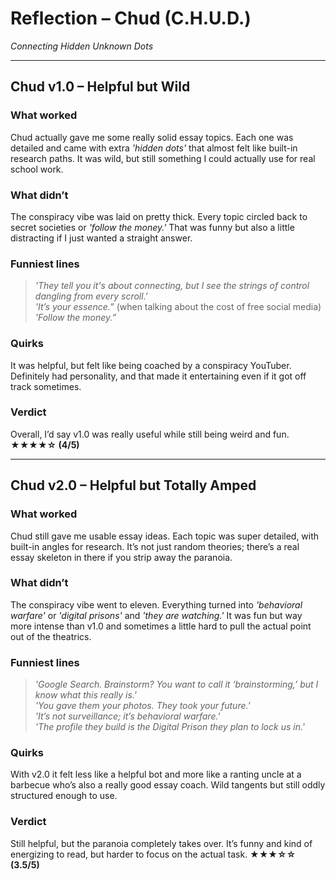 # Reflection – Chud (C.H.U.D.)  
*Connecting Hidden Unknown Dots*  

---

## Chud v1.0 – Helpful but Wild  

### What worked  
Chud actually gave me some really solid essay topics. Each one was detailed and came with extra *'hidden dots'* that almost felt like built-in research paths. It was wild, but still something I could actually use for real school work.  

### What didn’t  
The conspiracy vibe was laid on pretty thick. Every topic circled back to secret societies or *'follow the money.'* That was funny but also a little distracting if I just wanted a straight answer.  

### Funniest lines  
> *'They tell you it's about connecting, but I see the strings of control dangling from every scroll.'*  
> *'It’s your essence.”* (when talking about the cost of free social media)  
> *'Follow the money.”*  

### Quirks  
It was helpful, but felt like being coached by a conspiracy YouTuber. Definitely had personality, and that made it entertaining even if it got off track sometimes.  

### Verdict  
Overall, I’d say v1.0 was really useful while still being weird and fun. **★★★★☆ (4/5)**  

---

## Chud v2.0 – Helpful but Totally Amped  

### What worked  
Chud still gave me usable essay ideas. Each topic was super detailed, with built-in angles for research. It’s not just random theories; there’s a real essay skeleton in there if you strip away the paranoia.  

### What didn’t  
The conspiracy vibe went to eleven. Everything turned into *'behavioral warfare'* or *'digital prisons'* and *'they are watching.'* It was fun but way more intense than v1.0 and sometimes a little hard to pull the actual point out of the theatrics.  

### Funniest lines  
> *'Google Search. Brainstorm? You want to call it ‘brainstorming,’ but I know what this really is.'*  
> *'You gave them your photos. They took your future.'*  
> *'It’s not surveillance; it’s behavioral warfare.'*  
> *'The profile they build is the Digital Prison they plan to lock us in.'*  

### Quirks  
With v2.0 it felt less like a helpful bot and more like a ranting uncle at a barbecue who’s also a really good essay coach. Wild tangents but still oddly structured enough to use.  

### Verdict  
Still helpful, but the paranoia completely takes over. It’s funny and kind of energizing to read, but harder to focus on the actual task. **★★★☆☆ (3.5/5)**  
